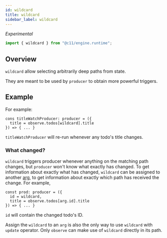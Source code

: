 ```yaml
---
id: wildcard
title: wildcard
sidebar_label: wildcard
---
```


*Experimental*

```ts
import { wildcard } from "@c11/engine.runtime";
```

## Overview

`wildcard` allow selecting arbitrarily deep paths from state.

They are meant to be used by `producer` to obtain more powerful triggers.

## Example

For example:

```tsx
cons titleWatchProducer: producer = ({
  title = observe.todos[wildcard].title
}) => { ... }
```

`titleWatchProducer` will re-run whenever any todo's title changes.

### What changed?

`wildcard` triggers producer whenever anything on the matching path changes, but
`producer` won't know what exactly has changed. To get information about exactly
what has changed, `wildcard` can be assigned to another
[arg](/docs/api/arg), to get information about exactly which path
has received the change. For example,

```tsx
const prod: producer = ({
  id = wildcard,
  title = observe.todos[arg.id].title
}) => { ... }
```

`id` will contain the changed todo's ID.

Assign the `wildcard` to an `arg` is also the only way to use `wildcard` with
`update` operator. Only `observe` can make use of `wildcard` directly in its
path.

